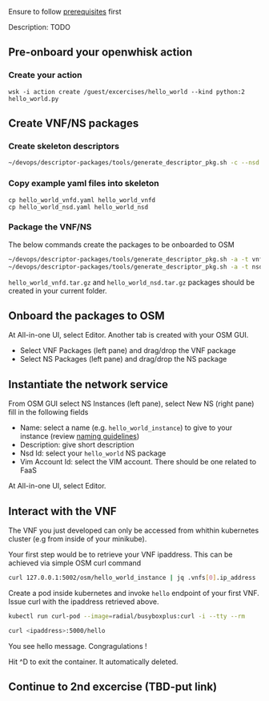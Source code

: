 Ensure to follow [prerequisites](../prerequisites.md) first

Description: TODO

## Pre-onboard your openwhisk action

### Create your action

```
wsk -i action create /guest/excercises/hello_world --kind python:2 hello_world.py
```

## Create VNF/NS packages

### Create skeleton descriptors

```bash
~/devops/descriptor-packages/tools/generate_descriptor_pkg.sh -c --nsd -t vnfd hello_world --image /guest/excercises/hello_world
```



### Copy example yaml files into skeleton

```
cp hello_world_vnfd.yaml hello_world_vnfd
cp hello_world_nsd.yaml hello_world_nsd
```



### Package the VNF/NS

The below commands create the packages to be onboarded to OSM

```bash
~/devops/descriptor-packages/tools/generate_descriptor_pkg.sh -a -t vnfd hello_world_vnfd
~/devops/descriptor-packages/tools/generate_descriptor_pkg.sh -a -t nsd hello_world_nsd
```

`hello_world_vnfd.tar.gz` and `hello_world_nsd.tar.gz` packages should be created in your current folder.



## Onboard the packages to OSM

At All-in-one UI, select Editor. Another tab is created with your OSM GUI.

* Select VNF Packages (left pane) and drag/drop the VNF package
* Select NS  Packages (left pane) and drag/drop the NS package



## Instantiate the network service

From OSM GUI select NS Instances (left pane), select New NS (right pane) fill in the following fields

* Name:           select a name (e.g. `hello_world_instance`) to give to your instance (review [naming guidelines](../GUIDELINES.md))
* Description:    give short description
* Nsd Id:         select your `hello_world` NS package
* Vim Account Id: select the VIM account. There should be one related to FaaS

At All-in-one UI, select Editor.



## Interact with the VNF

The VNF you just developed can only be accessed from whithin kubernetes cluster (e.g from inside of your minikube).

Your first step would be to retrieve your VNF ipaddress. This can be achieved via simple OSM curl command

```bash
curl 127.0.0.1:5002/osm/hello_world_instance | jq .vnfs[0].ip_address 
```

Create a pod inside kubernetes and invoke `hello` endpoint of your first VNF. Issue curl with the ipaddress retrieved above.

```bash
kubectl run curl-pod --image=radial/busyboxplus:curl -i --tty --rm

curl <ipaddress>:5000/hello
```

You see hello message. Congragulations !

Hit ^D to exit the container. It automatically deleted.

## Continue to 2nd excercise (TBD-put link)


